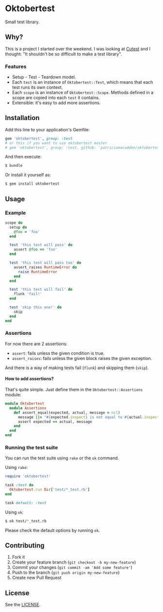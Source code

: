 # Oktobertest

Small test library.

## Why?

This is a project I started over the weekend. I was looking at [Cutest](https://github.com/djanowski/cutest)
and I thought: "It shouldn't be so difficult to make a test library".

### Features

* Setup - Test - Teardown model.
* Each `test` is an instance of `Oktobertest::Test`, which means that each test
runs its own context.
* Each `scope` is an instance of `Oktobertest::Scope`. Methods defined in a
scope are copied into each `test` it contains.
* Extensible: it's easy to add more assertions.

## Installation

Add this line to your application's Gemfile:

```ruby
gem 'oktobertest', group: :test
# or this if you want to use oktobertest master
# gem 'oktobertest', group: :test, github: 'patriciomacadden/oktobertest'
```

And then execute:

```bash
$ bundle
```

Or install it yourself as:

```bash
$ gem install oktobertest
```

## Usage

### Example

```ruby
scope do
  setup do
    @foo = 'foo'
  end

  test 'this test will pass' do
    assert @foo == 'foo'
  end

  test 'this test will pass too' do
    assert_raises RuntimeError do
      raise RuntimeError
    end
  end

  test 'this test will fail' do
    flunk 'fail!'
  end

  test 'skip this one!' do
    skip
  end
end
```

### Assertions

For now there are 2 assertions:

* `assert`: fails unless the given condition is true.
* `assert_raises`: fails unless the given block raises the given exception.

And there is a way of making tests fail (`flunk`) and skipping them (`skip`).

#### How to add assertions?

That's quite simple. Just define them in the `Oktobertest::Assertions` module:

```ruby
module Oktobertest
  module Assertions
    def assert_equal(expected, actual, message = nil)
      message ||= "#{expected.inspect} is not equal to #{actual.inspect}"
      assert expected == actual, message
    end
  end
end
```

### Running the test suite

You can run the test suite using `rake` or the `ok` command.

Using `rake`:

```ruby
require 'oktobertest'

task :test do
  Oktobertest.run Dir['test/*_test.rb']
end

task default: :test
```

Using `ok`:

```bash
$ ok test/*_test.rb
```

Please check the default options by running `ok`.

## Contributing

1. Fork it
2. Create your feature branch (`git checkout -b my-new-feature`)
3. Commit your changes (`git commit -am 'Add some feature'`)
4. Push to the branch (`git push origin my-new-feature`)
5. Create new Pull Request

## License

See the [LICENSE](https://github.com/patriciomacadden/oktobertest/blob/master/LICENSE).

